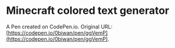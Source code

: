 # Minecraft colored text generator

A Pen created on CodePen.io. Original URL: [https://codepen.io/0biwan/pen/ggVemP](https://codepen.io/0biwan/pen/ggVemP).

